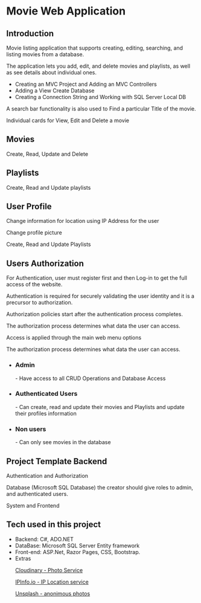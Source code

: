 <h1>Movie Web Application</h1> 

<h2>Introduction </h2>
  <p>Movie listing application that supports creating, editing, searching, and listing movies from a database.</p>
  <p>The application lets you add, edit, and delete movies and playlists, as well as see details about individual ones.</p>  
  <ul>
    <li>Creating an MVC Project and Adding an MVC Controllers</li>
    <li>Adding a View Create Database</li>
    <li>Creating a Connection String and Working with SQL Server Local DB</li>
  </ul>
  <p>A search bar functionality is also used to Find a particular Title of the movie.</p> 
  <p>Individual cards for View, Edit and Delete a movie</p>  

<h2>Movies</h2> 
  <p>Create, Read, Update and Delete</p> 

<h2>Playlists</h2>
  <p>Create, Read and Update playlists</p>

<h2>User Profile</h2>
  <p>Change information for location using IP Address for the user</p>
  <p>Change profile picture</p>
  <p>Create, Read and Update Playlists</p>

<h2>Users Authorization</h2>
  <p>For Authentication, user must register first and then Log-in to get the full access of the website.</p> 
  <p>Authentication is required for securely validating the user identity and it is a precursor to authorization.</p>  
  <p>Authorization policies start after the authentication process completes.</p> 
  <p>The authorization process determines what data the user can access.</p>
  <p>Access is applied through the main web menu options</p>
  <p>The authorization process determines what data the user can access.</p>
  <ul>
    <li><h3>Admin</h3> - Have access to all CRUD Operations and Database Access</li>
    <li><h3>Authenticated Users</h3> - Can create, read and update their movies and Playlists and update their profiles information</li>
    <li><h3>Non users</h3> - Can only see movies in the database</li> 
  </ul>

<h2>Project Template Backend</h2>
  <p>Authentication and Authorization</p> 
  <p>Database (Microsoft SQL Database) the creator should give roles to admin, and authenticated users.</p> 
  <p>System and Frontend</p> 

<h2>Tech used in this project</h2> 
  <ul>
    <li>Backend: C#, ADO.NET</li>
    <li>DataBase: Microsoft SQL Server Entity framework</li>
    <li>Front-end: ASP.Net, Razor Pages, CSS, Bootstrap.</li> 
    <li>Extras
      <p><a href="https://cloudinary.com/">Cloudinary - Photo Service</a> </p>
      <p><a href="https://ipinfo.io">IPInfo.io - IP Location service<a> </p>
      <p><a href="http://unsplash.com">Unsplash - anonimous photos</a></p> 
   </li>
  </ul>
